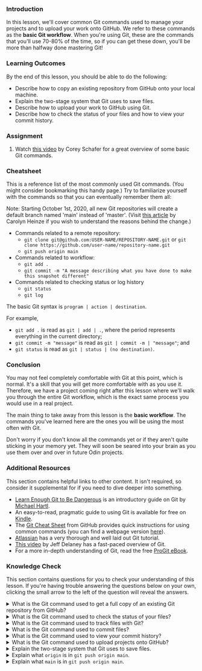 ### Introduction

In this lesson, we'll cover common Git commands used to manage your projects and to upload your work onto GitHub. We refer to these commands as the **basic Git workflow**. When you're using Git, these are the commands that you'll use 70-80% of the time, so if you can get these down, you'll be more than halfway done mastering Git!


### Learning Outcomes
By the end of this lesson, you should be able to do the following:

 - Describe how to copy an existing repository from GitHub onto your local machine.
 - Explain the two-stage system that Git uses to save files.
 - Describe how to upload your work to GitHub using Git.
 - Describe how to check the status of your files and how to view your commit history.

### Assignment

<div class="lesson-content__panel" markdown="1">

  1. Watch [this video](https://www.youtube.com/watch?v=HVsySz-h9r4) by Corey Schafer for a great overview of some basic Git commands.

</div>

### Cheatsheet
This is a reference list of the most commonly used Git commands. (You might consider bookmarking this handy page.) Try to familiarize yourself with the commands so that you can eventually remember them all:

Note: Starting October 1st, 2020, all new Git repositories will create a default branch named 'main' instead of 'master'. (Visit [this article](https://www.theserverside.com/feature/Why-GitHub-renamed-its-master-branch-to-main) by Carolyn Heinze if you wish to understand the reasons behind the change.)

* Commands related to a remote repository:
  * `git clone git@github.com:USER-NAME/REPOSITORY-NAME.git`
  or
  `git clone https://github.com/user-name/repository-name.git`
  * `git push origin main`
* Commands related to workflow:
  * `git add .`
  * `git commit -m "A message describing what you have done to make this snapshot different"`
* Commands related to checking status or log history
  * `git status`
  * `git log`

The basic Git syntax is `program | action | destination`.

For example,

* `git add .` is read as `git | add | .`, where the period represents everything in the current directory;
* `git commit -m "message"` is read as `git | commit -m | "message"`; and
* `git status` is read as `git | status | (no destination)`.

### Conclusion
You may not feel completely comfortable with Git at this point, which is normal. It's a skill that you will get more comfortable with as you use it. Therefore, we have a project coming right after this lesson where we'll walk you through the entire Git workflow, which is the exact same process you would use in a real project.

The main thing to take away from this lesson is the **basic workflow**. The commands you've learned here are the ones you will be using the most often with Git.

Don't worry if you don't know all the commands yet or if they aren't quite sticking in your memory yet. They will soon be seared into your brain as you use them over and over in future Odin projects.

### Additional Resources
This section contains helpful links to other content. It isn't required, so consider it supplemental for if you need to dive deeper into something.

* [Learn Enough Git to Be Dangerous](https://www.learnenough.com/git-tutorial) is an introductory guide on Git by [Michael Hartl](http://www.michaelhartl.com/).
* An easy-to-read, pragmatic guide to using Git is available for free on [Kindle](https://www.amazon.com/Rys-Git-Tutorial-Ryan-Hodson-ebook/dp/B00QFIA5OC).
* The [Git Cheat Sheet](https://education.github.com/git-cheat-sheet-education.pdf) from GitHub provides quick instructions for using common commands (you can find a webpage version [here](https://github.github.com/training-kit/downloads/github-git-cheat-sheet/)).
* [Atlassian](https://www.atlassian.com/git/tutorials/what-is-version-control) has a very thorough and well laid out Git tutorial.
* [This video](https://youtu.be/HkdAHXoRtos) by Jeff Delaney has a fast-paced overview of Git.
* For a more in-depth understanding of Git, read the free [ProGit eBook](https://git-scm.com/book/en/v2).

### Knowledge Check
This section contains questions for you to check your understanding of this lesson. If you're having trouble answering the questions below on your own, clicking the small arrow to the left of the question will reveal the answers.

<details>
<summary>What is the Git command used to get a full copy of an existing Git repository from GitHub?</summary>
<ul><ul>
  <li>Use <code>git clone git@github.com:&lt;your-github-username&gt;/&lt;your-respository-name&gt;</code> to clone a GitHub repository onto your local machine.</li>
</ul></ul>
</details>

<details>
<summary>What is the Git command used to check the status of your files?</summary>
<ul><ul>
  <li>Use <code>git status</code> to see any changes made since your last commit.</li>
</ul></ul>
</details>

<details>
<summary>What is the Git command used to track files with Git?</summary>
<ul><ul>
  <li>Use <code>git add</code> to track files.</li>
</ul></ul>
</details>

<details>
<summary>What is the Git command used to commit files?</summary>
<ul><ul>
  <li>Use <code>git commit</code> to commit tracked files.</li>
</ul></ul>
</details>

<details>
<summary>What is the Git command used to view your commit history?</summary>
<ul><ul>
  <li>Use <code>git log</code> to view your commit history.</li>
</ul></ul>
</details>

<details>
<summary>What is the Git command used to upload projects onto GitHub?</summary>
<ul><ul>
  <li>Use <code>git push</code> to send your commit to GitHub.</li>
</ul></ul>
</details>

<details>
<summary>Explain the two-stage system that Git uses to save files.</summary>
<ul><ul>
  <li>A <strong>save</strong> in Git is divided into two terminal commands: <code>add</code> and <code>commit</code>. The combination of these two commands gives you control of exactly what you want to be remembered in your snapshot.</li>
  <li><strong>Staging:</strong> Think of <code>add</code> as adjusting the number of people or elements to be included in a photo. With Git, you can select the changes you want to save with <code>git add</code>. Imagine a project that contains multiple files where changes have been made to several files. You want to save some of the changes you have made and leave some other changes to continue working on them.</li>
  <li><strong>Committing:</strong> Think of <code>commit</code> as actually taking a photo, resulting in a snapshot. For example, to commit a file named README.md, type <code>git commit -m "Add README.md"</code>. The <code>-m</code> flag stands for "message" and must always be followed by a commit message inside quotation marks. In this example, the commit message was <code>"Add README.md"</code>.</li>
</ul></ul>
</details>

<details>
<summary>Explain what <code>origin</code> is in <code>git push origin main</code>.</summary>
<ul><ul>
  <li>In Git, <code>origin</code> is a placeholder name for the URL of the remote repository. Git sets up the origin by default when it clones a remote repository. You can use <code>origin</code> to access the remote repository without having to enter a full URL every time. This also means that you can have multiple remotes for a repository by giving each a unique name.</li>
</ul></ul>
</details>

<details>
<summary>Explain what <code>main</code> is in <code>git push origin main</code>.</summary>
<ul><ul>
  <li>In Git, <code>main</code> is the branch of the remote repository you want to push your changes to. We will get more into branches in a later lesson, but the main thing to remember is that <code>main</code> is the official branch in your projects where production-ready code lives.</li>
</ul></ul>
</details>
